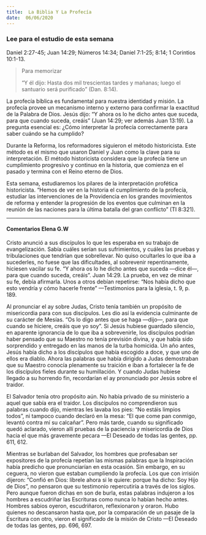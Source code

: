 ```yaml
---
title:  La Biblia Y La Profecía
date:  06/06/2020
---
```


### Lee para el estudio de esta semana
Daniel 2:27-45; Juan 14:29; Números 14:34; Daniel 7:1-25; 8:14; 1 Corintios 10:1-13.

> <p>Para memorizar</p>
> “Y él dijo: Hasta dos mil trescientas tardes y mañanas; luego el santuario será purificado” (Dan. 8:14).

La profecía bíblica es fundamental para nuestra identidad y misión. La profecía provee un mecanismo interno y externo para confirmar la exactitud de la Palabra de Dios. Jesús dijo: “Y ahora os lo he dicho antes que suceda, para que cuando suceda, creáis” (Juan 14:29; ver además Juan 13:19). La pregunta esencial es: ¿Cómo interpretar la profecía correctamente para saber cuándo se ha cumplido?

Durante la Reforma, los reformadores siguieron el método historicista. Este método es el mismo que usaron Daniel y Juan como la clave para su interpretación. El método historicista considera que la profecía tiene un cumplimiento progresivo y continuo en la historia, que comienza en el pasado y termina con el Reino eterno de Dios.

Esta semana, estudiaremos los pilares de la interpretación profética historicista. “Hemos de ver en la historia el cumplimiento de la profecía, estudiar las intervenciones de la Providencia en los grandes movimientos de reforma y entender la progresión de los eventos que culminan en la reunión de las naciones para la última batalla del gran conflicto” (TI 8:321).

---

#### Comentarios Elena G.W

Cristo anunció a sus discípulos lo que les esperaba en su trabajo de evangelización. Sabía cuáles serían sus sufrimientos, y cuáles las pruebas y tribulaciones que tendrían que sobrellevar. No quiso ocultarles lo que iba a sucederles, no fuese que las dificultades, al sobrevenir repentinamente, hiciesen vacilar su fe. “Y ahora os lo he dicho antes que suceda —dice él—, para que cuando suceda, creáis”. Juan 14:29. La prueba, en vez de minar su fe, debía afirmarla. Unos a otros debían repetirse: “Nos había dicho que esto vendría y cómo hacerle frente” —Testimonios para la iglesia, t. 9, p. 189.

Al pronunciar el ay sobre Judas, Cristo tenía también un propósito de misericordia para con sus discípulos. Les dio así la evidencia culminante de su carácter de Mesías. “Os lo digo antes que se haga —dijo—, para que cuando se hiciere, creáis que yo soy”. Si Jesús hubiese guardado silencio, en aparente ignorancia de lo que iba a sobrevenirle, los discípulos podrían haber pensado que su Maestro no tenía previsión divina, y que había sido sorprendido y entregado en las manos de la turba homicida. Un año antes, Jesús había dicho a los discípulos que había escogido a doce, y que uno de ellos era diablo. Ahora las palabras que había dirigido a Judas demostraban que su Maestro conocía plenamente su traición e iban a fortalecer la fe de los discípulos fieles durante su humillación. Y cuando Judas hubiese llegado a su horrendo fin, recordarían el ay pronunciado por Jesús sobre el traidor.

El Salvador tenía otro propósito aún. No había privado de su ministerio a aquel que sabía era el traidor. Los discípulos no comprendieron sus palabras cuando dijo, mientras les lavaba los pies: “No estáis limpios todos”, ni tampoco cuando declaró en la mesa: “El que come pan conmigo, levantó contra mí su calcañar”. Pero más tarde, cuando su significado quedó aclarado, vieron allí pruebas de la paciencia y misericordia de Dios hacia el que más gravemente pecara —El Deseado de todas las gentes, pp. 611, 612.

Mientras se burlaban del Salvador, los hombres que profesaban ser expositores de la profecía repetían las mismas palabras que la Inspiración había predicho que pronunciarían en esta ocasión. Sin embargo, en su ceguera, no vieron que estaban cumpliendo la profecía. Los que con irrisión dijeron: “Confió en Dios: líbrele ahora si le quiere: porque ha dicho: Soy Hijo de Dios”, no pensaron que su testimonio repercutiría a través de los siglos. Pero aunque fueron dichas en son de burla, estas palabras indujeron a los hombres a escudriñar las Escrituras como nunca lo habían hecho antes. Hombres sabios oyeron, escudriñaron, reflexionaron y oraron. Hubo quienes no descansaron hasta que, por la comparación de un pasaje de la Escritura con otro, vieron el significado de la misión de Cristo —El Deseado de todas las gentes, pp. 696, 697.